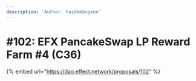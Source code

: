 ```yaml
---
description: 'Author: hazdkmbxgene'
---
```


# #102: EFX PancakeSwap LP Reward Farm #4 (C36)

{% embed url="https://dao.effect.network/proposals/102" %}
